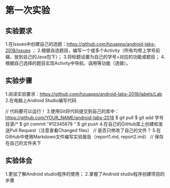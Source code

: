 # 第一次实验
## 实验要求
1.在Issues中创建自己的选题：https://github.com/hzuapps/android-labs-2018/issues ；
2.根据自选题目，编写一个或多个Activity（所有均带上学号前缀，放到自己的Java包下）；
3.将标题设置为自己的学号+对应的功能或题目；
4.根据自己选择的题目实现Activity中导航、调用等功能（选做）。
## 实验步骤
1.阅读实验要求：https://github.com/hzuapps/android-labs-2018/labels/Lab
2.在电脑上Android Studio编写代码

// 代码要可以运行！
3.使用Git将代码提交到自己的库中：https://github.com/YOUR_NAME/android-labs-2018
$ git pull
$ git add 学号目录/*
$ git commit "#12345678 "
$ git push
4.在自己的GitHub库上创建和发送Pull Request（注意查看Changed files）
// 是否只修改了自己的文件？
5.在GitHub中使用Markdown文件编写实验报告（report1.md, report2.md）
// 保存在自己的文件夹下
## 实验体会
1.更加了解Android studio程序的使用；
2.掌握了Android studio程序创建项目的步骤
